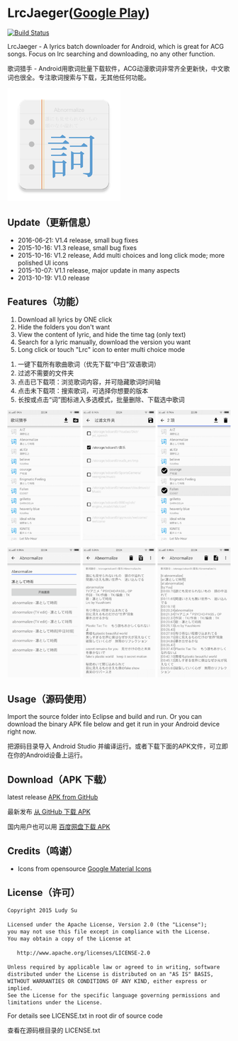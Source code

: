 # LrcJaeger([Google Play](https://play.google.com/store/apps/details?id=orz.ludysu.lrcjaeger))

[![Build Status](https://travis-ci.org/LudySu/LrcJaeger.svg?branch=master)](https://travis-ci.org/LudySu/LrcJaeger)

LrcJaeger - A lyrics batch downloader for Android, which is great for ACG songs. Focus on lrc searching and downloading, no any other function. 

歌词猎手 - Android用歌词批量下载软件，ACG动漫歌词非常齐全更新快，中文歌词也很全。专注歌词搜索与下载，无其他任何功能。 

![](docs/web_hi_res_256.png)

## Update（更新信息）

- 2016-06-21: V1.4 release, small bug fixes
- 2015-10-16: V1.3 release, small bug fixes
- 2015-10-16: V1.2 release, Add multi choices and long click mode; more polished UI icons
- 2015-10-07: V1.1 release, major update in many aspects
- 2013-10-19: V1.0 release

## Features（功能）

<ol>
<li>Download all lyrics by ONE click</li>
<li>Hide the folders you don't want</li>
<li>View the content of lyric, and hide the time tag (only text)</li>
<li>Search for a lyric manually, download the version you want</li>
<li>Long click or touch "Lrc" icon to enter multi choice mode</li>
</ol>

<ol>
<li>一键下载所有歌曲歌词（优先下载“中日”双语歌词）</li>
<li>过滤不需要的文件夹</li>
<li>点击已下载项：浏览歌词内容，并可隐藏歌词时间轴</li>
<li>点击未下载项：搜索歌词，可选择你想要的版本</li>
<li>长按或点击“词”图标进入多选模式，批量删除、下载选中歌词</li>
</ol>

![](docs/screenshot1.png)

![](docs/screenshot2.png)

## Usage（源码使用）

Import the source folder into Eclipse and build and run. Or you can download the binary APK file below and get it run in your Android device right now.

把源码目录导入 Android Studio 并编译运行。或者下载下面的APK文件，可立即在你的Android设备上运行。

## Download（APK 下载）

latest release [APK from GitHub](https://github.com/LudySu/LrcJaeger/releases)

最新发布 [从 GitHub 下载 APK](https://github.com/LudySu/LrcJaeger/releases)

国内用户也可以用 [百度网盘下载 APK](http://pan.baidu.com/s/1sj22N6H#path=%252FLrcJaeger)

## Credits（鸣谢）

- Icons from opensource [Google Material Icons](https://www.google.com/design/icons/)


## License（许可）


    Copyright 2015 Ludy Su

    Licensed under the Apache License, Version 2.0 (the "License");
    you may not use this file except in compliance with the License.
    You may obtain a copy of the License at

       http://www.apache.org/licenses/LICENSE-2.0

    Unless required by applicable law or agreed to in writing, software
    distributed under the License is distributed on an "AS IS" BASIS,
    WITHOUT WARRANTIES OR CONDITIONS OF ANY KIND, either express or implied.
    See the License for the specific language governing permissions and
    limitations under the License.

For details see LICENSE.txt in root dir of source code

查看在源码根目录的 LICENSE.txt

